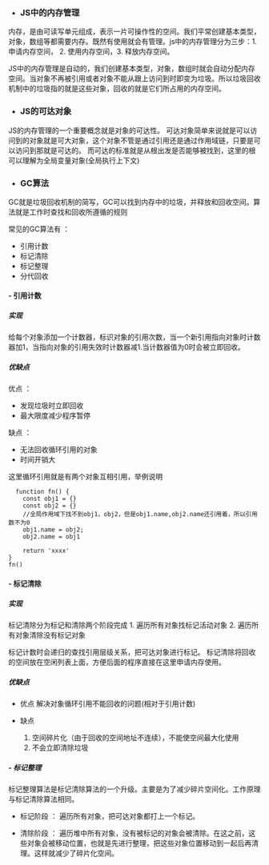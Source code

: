 - ### JS中的内存管理
  
内存，是由可读写单元组成，表示一片可操作性的空间。我们平常创建基本类型，对象，数组等都需要内存。既然有使用就会有管理。js中的内存管理分为三步：1. 申请内存空间， 2. 使用内存空间，3. 释放内存空间。

JS中的内存管理是自动的，我们创建基本类型，对象，数组时就会自动分配内存空间。当对象不再被引用或者对象不能从跟上访问到时即变为垃圾。所以垃圾回收机制中的垃圾指的就是这些对象，回收的就是它们所占用的内存空间。

- ### JS的可达对象

JS的内存管理的一个重要概念就是对象的可达性。
可达对象简单来说就是可以访问到的对象就是可大对象，这个对象不管是通过引用还是通过作用域链，只要是可以访问到那就是可达的。
而可达的标准就是从根出发是否能够被找到，这里的根可以理解为全局变量对象(全局执行上下文)

- ### GC算法
GC就是垃圾回收机制的简写，GC可以找到内存中的垃圾，并释放和回收空间。算法就是工作时查找和回收所遵循的规则

常见的GC算法有 ： 
  - 引用计数
  - 标记清除
  - 标记整理
  - 分代回收

 #### - 引用计数
##### 实现
 给每个对象添加一个计数器，标识对象的引用次数，当一个新引用指向对象时计数器加1，当指向对象的引用失效时计数器减1.当计数器值为0时会被立即回收。
##### 优缺点
优点 ：
  - 发现垃圾时立即回收
  - 最大限度减少程序暂停

缺点 ：
  - 无法回收循环引用的对象
  - 时间开销大

这里循环引用就是有两个对象互相引用，举例说明
```
  function fn() {
    const obj1 = {}
    const obj2 = {}
    //全局作用域下找不到obj1，obj2，但是obj1.name,obj2.name还引用着，所以引用数不为0
    obj1.name = obj2;
    obj2.name = obj1

    return 'xxxx'
}
fn()
```

#### - 标记清除
##### 实现
  标记清除分为标记和清除两个阶段完成
    1. 遍历所有对象找标记活动对象
    2. 遍历所有对象清除没有标记对象

标记计数时会递归的查找引用层级关系，把可达对象进行标记。
标记清除将回收的空间放在空闲列表上面，方便后面的程序直接在这里申请内存使用。

##### 优缺点

- 优点 
  解决对象循环引用不能回收的问题(相对于引用计数)

- 缺点
  1. 空间碎片化（由于回收的空间地址不连续），不能使空间最大化使用
  2. 不会立即清除垃圾

##### - 标记整理
标记整理算法是标记清除算法的一个升级。主要是为了减少碎片空间化。工作原理与标记清除算法相同。
- 标记阶段 ： 遍历所有对象，把可达对象都打上一个标记。

- 清除阶段 ： 遍历堆中所有对象，没有被标记的对象会被清除。在这之前，这些对象会被移动位置，也就是先进行整理，把这些对象位置移动到一起后再清理。这样就减少了碎片化空间。


